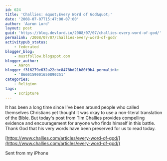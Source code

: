 ```yaml
---
id: 624
title: 'Challies: &quot;Every Word of God&quot;'
date: '2008-07-07T15:47:00-07:00'
author: 'Aaron Lord'
layout: post
guid: 'https://blog.devlord.io/2008/07/07/challies-every-word-of-god/'
permalink: /2008/07/07/challies-every-word-of-god/
activitypub_status:
    - federated
blogger_blog:
    - mustfollow.blogspot.com
blogger_author:
    - Aaron
blogger_f316279e632a22cbc8478bd21b80f9b4_permalink:
    - '8660159001650890251'
categories:
    - Religion
tags:
    - scripture
---
```


It has been a long time since I've been around people who called  themselves Christians yet thought it was okay to use a non-literal  translation of the Bible.  But today's post from Tim Challies provides compelling evidence and encouragement for anyone who finds himself in  this battle. Thank God that his very words have been preserved for us  to read today.

[https://www.challies.com/articles/every-word-of-god/](https://www.challies.com/articles/every-word-of-god/)

Sent from my iPhone